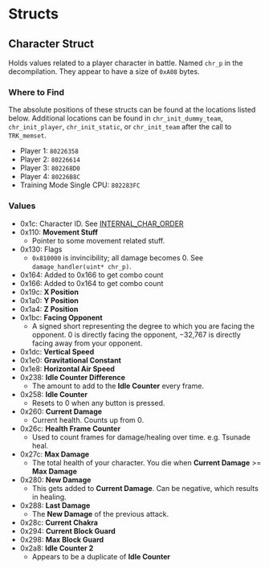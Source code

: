 # Structs

## Character Struct

Holds values related to a player character in battle. Named `chr_p` in the decompilation. They appear to have a size of `0xA08` bytes.

### Where to Find

The absolute positions of these structs can be found at the locations listed below. Additional locations can be found in `chr_init_dummy_team`, `chr_init_player`, `chr_init_static`, or `chr_init_team` after the call to `TRK_memset`.

- Player 1: `80226358`
- Player 2: `80226614`
- Player 3: `802268D0`
- Player 4: `80226B8C`
- Training Mode Single CPU: `802283FC`

### Values

- 0x1c: Character ID. See [INTERNAL_CHAR_ORDER](https://github.com/NicholasMoser/GNTool/blob/3.7/src/main/java/com/github/nicholasmoser/gnt4/GNT4Characters.java#L105)
- 0x110: **Movement Stuff**
  - Pointer to some movement related stuff.
- 0x130: Flags
  - `0x810000` is invincibility; all damage becomes 0. See `damage_handler(uint* chr_p)`.
- 0x164: Added to 0x166 to get combo count
- 0x166: Added to 0x164 to get combo count
- 0x19c: **X Position**
- 0x1a0: **Y Position**
- 0x1a4: **Z Position**
- 0x1bc: **Facing Opponent**
  - A signed short representing the degree to which you are facing the opponent. 0 is directly facing the opponent, −32,767 is directly facing away from your opponent.
- 0x1dc: **Vertical Speed**
- 0x1e0: **Gravitational Constant**
- 0x1e8: **Horizontal Air Speed**
- 0x238: **Idle Counter Difference**
  - The amount to add to the **Idle Counter** every frame.
- 0x258: **Idle Counter**
  - Resets to 0 when any button is pressed.
- 0x260: **Current Damage**
  - Current health. Counts up from 0.
- 0x26c: **Health Frame Counter**
  - Used to count frames for damage/healing over time. e.g. Tsunade heal.
- 0x27c: **Max Damage**
  - The total health of your character. You die when **Current Damage** >= **Max Damage**
- 0x280: **New Damage**
  - This gets added to **Current Damage**. Can be negative, which results in healing.
- 0x288: **Last Damage**
  - The **New Damage** of the previous attack.
- 0x28c: **Current Chakra**
- 0x294: **Current Block Guard**
- 0x298: **Max Block Guard**
- 0x2a8: **Idle Counter 2**
  - Appears to be a duplicate of **Idle Counter**
